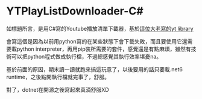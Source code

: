 # YTPlayListDownloader-C#

如標題所言，是用C#寫的Youtube播放清單下載器，基於[這位大老寫的yt library](https://github.com/Tyrrrz/YoutubeExplode)

會寫這個是因為以前用python寫的在某些狀態下會下載失敗，而且要使用它還需要載python interpreter，再用pip裝所需要的套件，感覺還是有點麻煩，雖然有技術可以把python程式做成執行檔，不過總感覺其執行效率堪憂na。

基於前面的原因，期末讀一讀就跑來搞這玩意了，以後要用的話只要載.net6 runtime，之後點開執行檔就完事了，舒服。

對了，dotnet在開源之後寫起來真滴舒服XD
